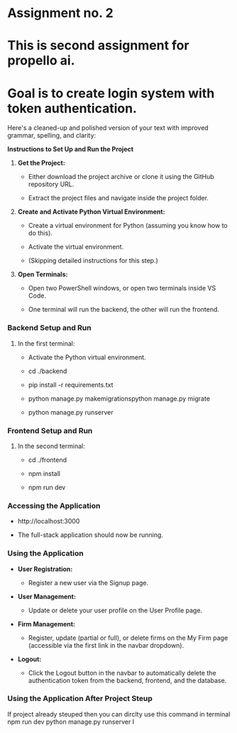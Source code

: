 # Assignment no. 2
 
# This is second assignment for propello ai. 
# Goal is to  create login system with token authentication.

Here's a cleaned-up and polished version of your text with improved grammar, spelling, and clarity:

**Instructions to Set Up and Run the Project**

1.  **Get the Project:**
    
    *   Either download the project archive or clone it using the GitHub repository URL.
        
    *   Extract the project files and navigate inside the project folder.
        
2.  **Create and Activate Python Virtual Environment:**
    
    *   Create a virtual environment for Python (assuming you know how to do this).
        
    *   Activate the virtual environment.
        
    *   (Skipping detailed instructions for this step.)
        
3.  **Open Terminals:**
    
    *   Open two PowerShell windows, or open two terminals inside VS Code.
        
    *   One terminal will run the backend, the other will run the frontend.
        

### Backend Setup and Run

1.  In the first terminal:
    
    *   Activate the Python virtual environment.
        
    *   cd ./backend
        
    *   pip install -r requirements.txt
        
    *   python manage.py makemigrationspython manage.py migrate
        
    *   python manage.py runserver
        

### Frontend Setup and Run

1.  In the second terminal:
    
    *   cd ./frontend
        
    *   npm install
        
    *   npm run dev
        

### Accessing the Application

*   http://localhost:3000
    
*   The full-stack application should now be running.
    

### Using the Application

*   **User Registration:**
    
    *   Register a new user via the Signup page.
        
*   **User Management:**
    
    *   Update or delete your user profile on the User Profile page.
        
*   **Firm Management:**
    
    *   Register, update (partial or full), or delete firms on the My Firm page (accessible via the first link in the navbar dropdown).
        
*   **Logout:**
    
    *   Click the Logout button in the navbar to automatically delete the authentication token from the backend, frontend, and the database.
        
### Using the Application After Project Steup
If project already steuped then you can dirclty use this command in terminal
npm run dev
python manage.py runserver
I
